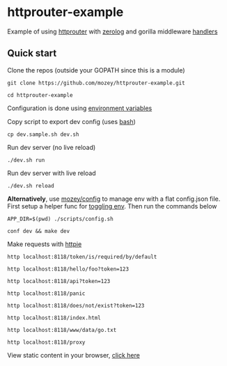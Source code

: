 # httprouter-example

Example of using [httprouter](https://github.com/julienschmidt/httprouter)
with [zerolog](https://github.com/rs/zerolog)
and gorilla middleware [handlers](https://github.com/gorilla/handlers)

## Quick start

Clone the repos (outside your GOPATH since this is a module)

    git clone https://github.com/mozey/httprouter-example.git
    
    cd httprouter-example

Configuration is done using [environment variables](https://en.wikipedia.org/wiki/Environment_variable)

Copy script to export dev config (uses [bash](https://www.gnu.org/software/bash/))

    cp dev.sample.sh dev.sh 

Run dev server (no live reload)

    ./dev.sh run
    
Run dev server with live reload
    
    ./dev.sh reload
   
    
**Alternatively**,
use [mozey/config](https://github.com/mozey/config)
to manage env with a flat config.json file.
First setup a helper func for [toggling env](https://github.com/mozey/config#toggling-env).
Then run the commands below
    
    APP_DIR=$(pwd) ./scripts/config.sh
    
    conf dev && make dev
    
Make requests with [httpie](https://httpie.org/)
    
    http localhost:8118/token/is/required/by/default
    
    http localhost:8118/hello/foo?token=123
    
    http localhost:8118/api?token=123
    
    http localhost:8118/panic
    
    http localhost:8118/does/not/exist?token=123
    
    http localhost:8118/index.html
    
    http localhost:8118/www/data/go.txt
    
    http localhost:8118/proxy
    
View static content in your browser,
[click here](http://localhost:8118/)

